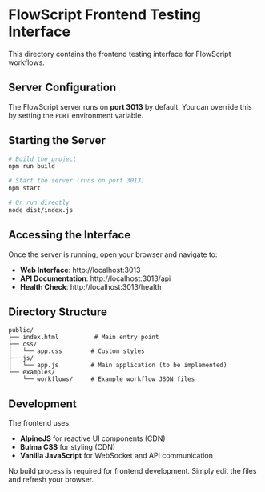 # FlowScript Frontend Testing Interface

This directory contains the frontend testing interface for FlowScript workflows.

## Server Configuration

The FlowScript server runs on **port 3013** by default. You can override this by setting the `PORT` environment variable.

## Starting the Server

```bash
# Build the project
npm run build

# Start the server (runs on port 3013)
npm start

# Or run directly
node dist/index.js
```

## Accessing the Interface

Once the server is running, open your browser and navigate to:

- **Web Interface**: http://localhost:3013
- **API Documentation**: http://localhost:3013/api
- **Health Check**: http://localhost:3013/health

## Directory Structure

```
public/
├── index.html          # Main entry point
├── css/
│   └── app.css        # Custom styles
├── js/
│   └── app.js         # Main application (to be implemented)
└── examples/
    └── workflows/     # Example workflow JSON files
```

## Development

The frontend uses:
- **AlpineJS** for reactive UI components (CDN)
- **Bulma CSS** for styling (CDN)
- **Vanilla JavaScript** for WebSocket and API communication

No build process is required for frontend development. Simply edit the files and refresh your browser.